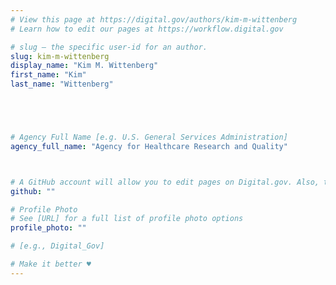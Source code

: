 ```yaml
---
# View this page at https://digital.gov/authors/kim-m-wittenberg
# Learn how to edit our pages at https://workflow.digital.gov

# slug — the specific user-id for an author.
slug: kim-m-wittenberg
display_name: "Kim M. Wittenberg"
first_name: "Kim"
last_name: "Wittenberg"





# Agency Full Name [e.g. U.S. General Services Administration]
agency_full_name: "Agency for Healthcare Research and Quality"



# A GitHub account will allow you to edit pages on Digital.gov. Also, the image used in your GitHub account can be used to populate your digital.gov profile photo. Learn more about getting a Github account at [URL]
github: ""

# Profile Photo
# See [URL] for a full list of profile photo options
profile_photo: ""

# [e.g., Digital_Gov]

# Make it better ♥
---
```

